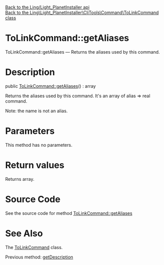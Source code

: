 [Back to the Ling/Light_PlanetInstaller api](https://github.com/lingtalfi/Light_PlanetInstaller/blob/master/doc/api/Ling/Light_PlanetInstaller.md)<br>
[Back to the Ling\Light_PlanetInstaller\CliTools\Command\ToLinkCommand class](https://github.com/lingtalfi/Light_PlanetInstaller/blob/master/doc/api/Ling/Light_PlanetInstaller/CliTools/Command/ToLinkCommand.md)


ToLinkCommand::getAliases
================



ToLinkCommand::getAliases — Returns the aliases used by this command.




Description
================


public [ToLinkCommand::getAliases](https://github.com/lingtalfi/Light_PlanetInstaller/blob/master/doc/api/Ling/Light_PlanetInstaller/CliTools/Command/ToLinkCommand/getAliases.md)() : array




Returns the aliases used by this command.
It's an array of alias => real command.

Note: the name is not an alias.




Parameters
================

This method has no parameters.


Return values
================

Returns array.








Source Code
===========
See the source code for method [ToLinkCommand::getAliases](https://github.com/lingtalfi/Light_PlanetInstaller/blob/master/CliTools/Command/ToLinkCommand.php#L105-L113)


See Also
================

The [ToLinkCommand](https://github.com/lingtalfi/Light_PlanetInstaller/blob/master/doc/api/Ling/Light_PlanetInstaller/CliTools/Command/ToLinkCommand.md) class.

Previous method: [getDescription](https://github.com/lingtalfi/Light_PlanetInstaller/blob/master/doc/api/Ling/Light_PlanetInstaller/CliTools/Command/ToLinkCommand/getDescription.md)<br>


